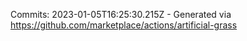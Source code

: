 Commits: 2023-01-05T16:25:30.215Z - Generated via https://github.com/marketplace/actions/artificial-grass
<br>

